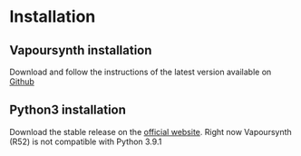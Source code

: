 # Installation

## Vapoursynth installation

Download and follow the instructions of the latest version available on [Github](https://github.com/vapoursynth/vapoursynth/releases)

## Python3 installation

Download the stable release on the [official website](https://www.python.org/downloads/windows/). Right now Vapoursynth (R52) is not compatible with Python 3.9.1